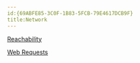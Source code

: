 ```yaml
---
id:{69ABFE85-3C0F-1B83-5FCB-79E4617DCB9F}  
title:Network  
---
```


[Reachability](/recipes/ios/network/reachability)

 [Web Requests](/recipes/ios/network/web_requests)